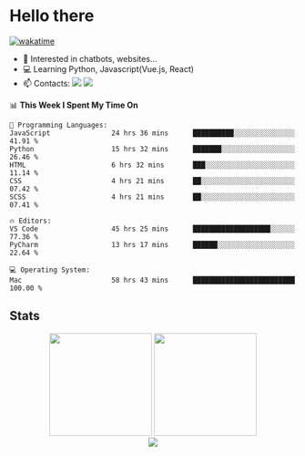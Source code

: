 # Hello there

[![wakatime](https://wakatime.com/badge/user/018bd4cf-9224-4729-b4f3-31fc6a93ca34.svg)](https://wakatime.com/@flamescoder)

- 👀 Interested in chatbots, websites...
- 💻 Learning Python, Javascript(Vue.js, React)
- 📫 Contacts: <a href="https://t.me/FlameCoder0_0" target="_blank"><img src="https://img.shields.io/badge/telegram-0088cc?logo=telegram&logoColor=white"/></a> <a href="https://discord.gg/3wt8QRndjm" target="_blank"><img src="https://img.shields.io/badge/discord-5865F2?logo=discord&logoColor=white"/></a>

<!--START_SECTION:waka-->
📊 **This Week I Spent My Time On** 

```text
💬 Programming Languages: 
JavaScript               24 hrs 36 mins      ██████████░░░░░░░░░░░░░░░   41.91 % 
Python                   15 hrs 32 mins      ███████░░░░░░░░░░░░░░░░░░   26.46 % 
HTML                     6 hrs 32 mins       ███░░░░░░░░░░░░░░░░░░░░░░   11.14 % 
CSS                      4 hrs 21 mins       ██░░░░░░░░░░░░░░░░░░░░░░░   07.42 % 
SCSS                     4 hrs 21 mins       ██░░░░░░░░░░░░░░░░░░░░░░░   07.41 % 

🔥 Editors: 
VS Code                  45 hrs 25 mins      ███████████████████░░░░░░   77.36 % 
PyCharm                  13 hrs 17 mins      ██████░░░░░░░░░░░░░░░░░░░   22.64 % 

💻 Operating System: 
Mac                      58 hrs 43 mins      █████████████████████████   100.00 % 
```


<!--END_SECTION:waka-->

<h2>Stats</h2>

<div align="center">
  <img height="180" src="https://github-readme-stats-sigma-five.vercel.app/api?username=FlamesC0der&show_icons=true&count_private=true&theme=codeSTACKr&bg_color=0d1117&border_color=30363d"/>
  <img height="180" src="https://github-readme-stats-sigma-five.vercel.app//api/top-langs/?username=FlamesC0der&layout=compact&theme=codeSTACKr&border_color=30363d&bg_color=0d1117"/>
</div>

<div align="center">
  <img src="https://komarev.com/ghpvc/?username=FlamesC0der&style=flat-square&color=red"/>
</div>

